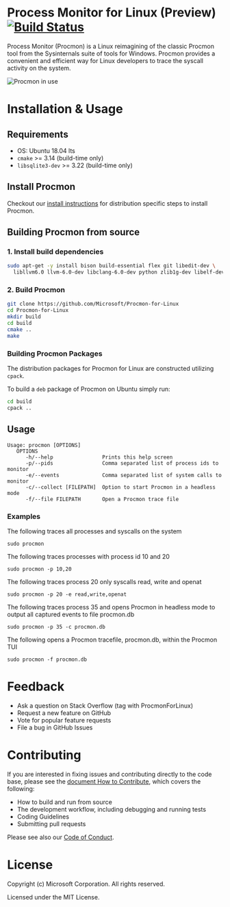 # Process Monitor for Linux (Preview) [![Build Status](https://dev.azure.com/sysinternals/Tools/_apis/build/status/Sysinternals.ProcMon-for-Linux?repoName=Sysinternals%2FProcMon-for-Linux&branchName=main)](https://dev.azure.com/sysinternals/Tools/_build/latest?definitionId=342&repoName=Sysinternals%2FProcMon-for-Linux&branchName=main)
Process Monitor (Procmon) is a Linux reimagining of the classic Procmon tool from the Sysinternals suite of tools for Windows.  Procmon provides a convenient and efficient way for Linux developers to trace the syscall activity on the system.

![Procmon in use](procmon.gif "Procmon in use")

# Installation & Usage

## Requirements
* OS: Ubuntu 18.04 lts
* `cmake` >= 3.14 (build-time only)
* `libsqlite3-dev` >= 3.22 (build-time only)


## Install Procmon
Checkout our [install instructions](INSTALL.md) for distribution specific steps to install Procmon.

## Building Procmon from source


### 1. Install build dependencies
```bash
sudo apt-get -y install bison build-essential flex git libedit-dev \
  libllvm6.0 llvm-6.0-dev libclang-6.0-dev python zlib1g-dev libelf-dev
```

### 2. Build Procmon
```bash
git clone https://github.com/Microsoft/Procmon-for-Linux
cd Procmon-for-Linux
mkdir build
cd build
cmake ..
make
```

### Building Procmon Packages
The distribution packages for Procmon for Linux are constructed utilizing `cpack`.

To build a `deb` package of Procmon on Ubuntu simply run:
```sh
cd build
cpack ..
```

## Usage
```
Usage: procmon [OPTIONS]
   OPTIONS
      -h/--help                Prints this help screen
      -p/--pids                Comma separated list of process ids to monitor
      -e/--events              Comma separated list of system calls to monitor
      -c/--collect [FILEPATH]  Option to start Procmon in a headless mode
      -f/--file FILEPATH       Open a Procmon trace file
```

### Examples
The following traces all processes and syscalls on the system
```
sudo procmon
```
The following traces processes with process id 10 and 20
```
sudo procmon -p 10,20
```
The following traces process 20 only syscalls read, write and openat
```
sudo procmon -p 20 -e read,write,openat
```
The following traces process 35 and opens Procmon in headless mode to output all captured events to file procmon.db
```
sudo procmon -p 35 -c procmon.db
```
The following opens a Procmon tracefile, procmon.db, within the Procmon TUI
```
sudo procmon -f procmon.db
```

# Feedback
* Ask a question on Stack Overflow (tag with ProcmonForLinux)
* Request a new feature on GitHub
* Vote for popular feature requests
* File a bug in GitHub Issues

# Contributing
If you are interested in fixing issues and contributing directly to the code base, please see the [document How to Contribute](CONTRIBUTING.md), which covers the following:
* How to build and run from source
* The development workflow, including debugging and running tests
* Coding Guidelines
* Submitting pull requests

Please see also our [Code of Conduct](CODE_OF_CONDUCT.md).


# License
Copyright (c) Microsoft Corporation. All rights reserved.

Licensed under the MIT License.
